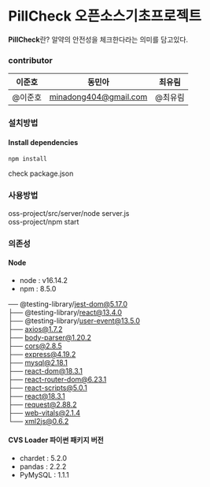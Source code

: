 # PillCheck 오픈소스기초프로젝트

**PillCheck**란? 알약의 안전성을 체크한다라는 의미를 담고있다.

### contributor
|이준호|동민아|최유림|
|------|---|---|
|@이준호               |      minadong404@gmail.com         |    @최유림 |


### 설치방법
#### Install dependencies
```
npm install
```
check package.json

### 사용방법
oss-project/src/server/node server.js  
oss-project/npm start  


### 의존성
#### Node 
- node : v16.14.2  
- npm : 8.5.0  
  
── @testing-library/jest-dom@5.17.0  
├── @testing-library/react@13.4.0  
├── @testing-library/user-event@13.5.0  
├── axios@1.7.2  
├── body-parser@1.20.2  
├── cors@2.8.5  
├── express@4.19.2  
├── mysql@2.18.1  
├── react-dom@18.3.1  
├── react-router-dom@6.23.1  
├── react-scripts@5.0.1  
├── react@18.3.1  
├── request@2.88.2  
├── web-vitals@2.1.4  
└── xml2js@0.6.2  

#### CVS Loader 파이썬 패키지 버전
- chardet : 5.2.0  
- pandas : 2.2.2  
- PyMySQL : 1.1.1  
